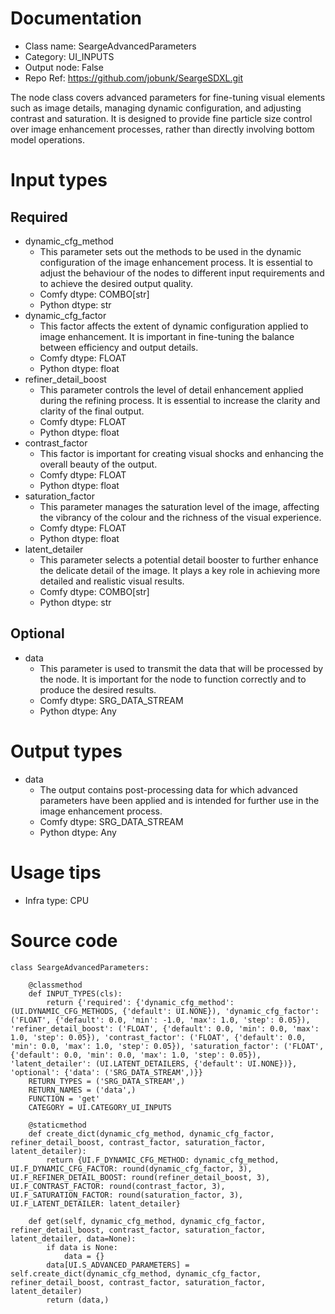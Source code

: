 # Documentation
- Class name: SeargeAdvancedParameters
- Category: UI_INPUTS
- Output node: False
- Repo Ref: https://github.com/jobunk/SeargeSDXL.git

The node class covers advanced parameters for fine-tuning visual elements such as image details, managing dynamic configuration, and adjusting contrast and saturation. It is designed to provide fine particle size control over image enhancement processes, rather than directly involving bottom model operations.

# Input types
## Required
- dynamic_cfg_method
    - This parameter sets out the methods to be used in the dynamic configuration of the image enhancement process. It is essential to adjust the behaviour of the nodes to different input requirements and to achieve the desired output quality.
    - Comfy dtype: COMBO[str]
    - Python dtype: str
- dynamic_cfg_factor
    - This factor affects the extent of dynamic configuration applied to image enhancement. It is important in fine-tuning the balance between efficiency and output details.
    - Comfy dtype: FLOAT
    - Python dtype: float
- refiner_detail_boost
    - This parameter controls the level of detail enhancement applied during the refining process. It is essential to increase the clarity and clarity of the final output.
    - Comfy dtype: FLOAT
    - Python dtype: float
- contrast_factor
    - This factor is important for creating visual shocks and enhancing the overall beauty of the output.
    - Comfy dtype: FLOAT
    - Python dtype: float
- saturation_factor
    - This parameter manages the saturation level of the image, affecting the vibrancy of the colour and the richness of the visual experience.
    - Comfy dtype: FLOAT
    - Python dtype: float
- latent_detailer
    - This parameter selects a potential detail booster to further enhance the delicate detail of the image. It plays a key role in achieving more detailed and realistic visual results.
    - Comfy dtype: COMBO[str]
    - Python dtype: str
## Optional
- data
    - This parameter is used to transmit the data that will be processed by the node. It is important for the node to function correctly and to produce the desired results.
    - Comfy dtype: SRG_DATA_STREAM
    - Python dtype: Any

# Output types
- data
    - The output contains post-processing data for which advanced parameters have been applied and is intended for further use in the image enhancement process.
    - Comfy dtype: SRG_DATA_STREAM
    - Python dtype: Any

# Usage tips
- Infra type: CPU

# Source code
```
class SeargeAdvancedParameters:

    @classmethod
    def INPUT_TYPES(cls):
        return {'required': {'dynamic_cfg_method': (UI.DYNAMIC_CFG_METHODS, {'default': UI.NONE}), 'dynamic_cfg_factor': ('FLOAT', {'default': 0.0, 'min': -1.0, 'max': 1.0, 'step': 0.05}), 'refiner_detail_boost': ('FLOAT', {'default': 0.0, 'min': 0.0, 'max': 1.0, 'step': 0.05}), 'contrast_factor': ('FLOAT', {'default': 0.0, 'min': 0.0, 'max': 1.0, 'step': 0.05}), 'saturation_factor': ('FLOAT', {'default': 0.0, 'min': 0.0, 'max': 1.0, 'step': 0.05}), 'latent_detailer': (UI.LATENT_DETAILERS, {'default': UI.NONE})}, 'optional': {'data': ('SRG_DATA_STREAM',)}}
    RETURN_TYPES = ('SRG_DATA_STREAM',)
    RETURN_NAMES = ('data',)
    FUNCTION = 'get'
    CATEGORY = UI.CATEGORY_UI_INPUTS

    @staticmethod
    def create_dict(dynamic_cfg_method, dynamic_cfg_factor, refiner_detail_boost, contrast_factor, saturation_factor, latent_detailer):
        return {UI.F_DYNAMIC_CFG_METHOD: dynamic_cfg_method, UI.F_DYNAMIC_CFG_FACTOR: round(dynamic_cfg_factor, 3), UI.F_REFINER_DETAIL_BOOST: round(refiner_detail_boost, 3), UI.F_CONTRAST_FACTOR: round(contrast_factor, 3), UI.F_SATURATION_FACTOR: round(saturation_factor, 3), UI.F_LATENT_DETAILER: latent_detailer}

    def get(self, dynamic_cfg_method, dynamic_cfg_factor, refiner_detail_boost, contrast_factor, saturation_factor, latent_detailer, data=None):
        if data is None:
            data = {}
        data[UI.S_ADVANCED_PARAMETERS] = self.create_dict(dynamic_cfg_method, dynamic_cfg_factor, refiner_detail_boost, contrast_factor, saturation_factor, latent_detailer)
        return (data,)
```